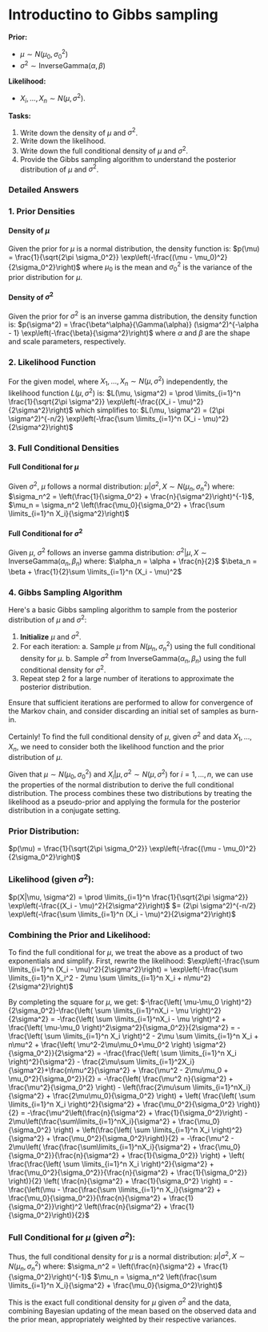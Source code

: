 # Introductino to Gibbs sampling


**Prior:**
- $\mu \sim N(\mu_0, \sigma_0^2)$
- $\sigma^2 \sim \text{InverseGamma}(\alpha, \beta)$

**Likelihood:**
- $X_i, \ldots, X_n \sim N(\mu, \sigma^2)$.

**Tasks:**
1. Write down the density of $\mu$ and $\sigma^2$.
2. Write down the likelihood.
3. Write down the full conditional density of $\mu$ and $\sigma^2$.
4. Provide the Gibbs sampling algorithm to understand the posterior distribution of $\mu$ and $\sigma^2$.

### Detailed Answers

### 1. Prior Densities

#### Density of $\mu$
Given the prior for $\mu$ is a normal distribution, the density function is:
$p(\mu) = \frac{1}{\sqrt{2\pi \sigma_0^2}} \exp\left(-\frac{(\mu - \mu_0)^2}{2\sigma_0^2}\right)$
where $\mu_0$ is the mean and $\sigma_0^2$ is the variance of the prior distribution for $\mu$.

#### Density of $\sigma^2$
Given the prior for $\sigma^2$ is an inverse gamma distribution, the density function is:
$p(\sigma^2) = \frac{\beta^\alpha}{\Gamma(\alpha)} (\sigma^2)^{-\alpha - 1} \exp\left(-\frac{\beta}{\sigma^2}\right)$
where $\alpha$ and $\beta$ are the shape and scale parameters, respectively.

### 2. Likelihood Function

For the given model, where $X_1, \ldots, X_n \sim N(\mu, \sigma^2)$ independently, the likelihood function $L(\mu, \sigma^2)$ is:
$L(\mu, \sigma^2) = \prod \limits_{i=1}^n \frac{1}{\sqrt{2\pi \sigma^2}} \exp\left(-\frac{(X_i - \mu)^2}{2\sigma^2}\right)$
which simplifies to:
$L(\mu, \sigma^2) = (2\pi \sigma^2)^{-n/2} \exp\left(-\frac{\sum \limits_{i=1}^n (X_i - \mu)^2}{2\sigma^2}\right)$

### 3. Full Conditional Densities

#### Full Conditional for $\mu$
Given $\sigma^2$, $\mu$ follows a normal distribution:
$\mu | \sigma^2, X \sim N\left(\mu_n, \sigma_n^2\right)$
where:
$\sigma_n^2 = \left(\frac{1}{\sigma_0^2} + \frac{n}{\sigma^2}\right)^{-1}$,
$\mu_n = \sigma_n^2 \left(\frac{\mu_0}{\sigma_0^2} + \frac{\sum \limits_{i=1}^n X_i}{\sigma^2}\right)$

#### Full Conditional for $\sigma^2$
Given $\mu$, $\sigma^2$ follows an inverse gamma distribution:
$\sigma^2 | \mu, X \sim \text{InverseGamma}\left(\alpha_n, \beta_n\right)$
where:
$\alpha_n = \alpha + \frac{n}{2}$
$\beta_n = \beta + \frac{1}{2}\sum \limits_{i=1}^n (X_i - \mu)^2$

### 4. Gibbs Sampling Algorithm

Here's a basic Gibbs sampling algorithm to sample from the posterior distribution of $\mu$ and $\sigma^2$:

1. **Initialize** $\mu$ and $\sigma^2$.
2. For each iteration:
   a. Sample $\mu$ from $N(\mu_n, \sigma_n^2)$ using the full conditional density for $\mu$.
   b. Sample $\sigma^2$ from $\text{InverseGamma}(\alpha_n, \beta_n)$ using the full conditional density for $\sigma^2$.
3. Repeat step 2 for a large number of iterations to approximate the posterior distribution.

Ensure that sufficient iterations are performed to allow for convergence of the Markov chain, and consider discarding an initial set of samples as burn-in.



Certainly! To find the full conditional density of $\mu$, given $\sigma^2$ and data $X_1, \ldots, X_n$, we need to consider both the likelihood function and the prior distribution of $\mu$.

Given that $\mu \sim N(\mu_0, \sigma_0^2)$ and $X_i | \mu, \sigma^2 \sim N(\mu, \sigma^2)$ for $i = 1, \ldots, n$, we can use the properties of the normal distribution to derive the full conditional distribution. The process combines these two distributions by treating the likelihood as a pseudo-prior and applying the formula for the posterior distribution in a conjugate setting.

### Prior Distribution:
$p(\mu) = \frac{1}{\sqrt{2\pi \sigma_0^2}} \exp\left(-\frac{(\mu - \mu_0)^2}{2\sigma_0^2}\right)$

### Likelihood (given $\sigma^2$):
$p(X|\mu, \sigma^2) = \prod \limits_{i=1}^n \frac{1}{\sqrt{2\pi \sigma^2}} \exp\left(-\frac{(X_i - \mu)^2}{2\sigma^2}\right)$
$= (2\pi \sigma^2)^{-n/2} \exp\left(-\frac{\sum \limits_{i=1}^n (X_i - \mu)^2}{2\sigma^2}\right)$

### Combining the Prior and Likelihood:

To find the full conditional for $\mu$, we treat the above as a product of two exponentials and simplify. First, rewrite the likelihood:
$\exp\left(-\frac{\sum \limits_{i=1}^n (X_i - \mu)^2}{2\sigma^2}\right) = \exp\left(-\frac{\sum \limits_{i=1}^n X_i^2 - 2\mu \sum \limits_{i=1}^n X_i + n\mu^2}{2\sigma^2}\right)$

By completing the square for $\mu$, we get:
$-\frac{\left( \mu-\mu_0 \right)^2}{2\sigma_0^2}-\frac{\left( \sum \limits_{i=1}^nX_i - \mu \right)^2}{2\sigma^2} = -\frac{\left( \sum \limits_{i=1}^nX_i - \mu \right)^2 + \frac{\left( \mu-\mu_0 \right)^2\sigma^2}{\sigma_0^2}}{2\sigma^2} = -\frac{\left( \sum \limits_{i=1}^n X_i \right)^2 - 2\mu \sum \limits_{i=1}^n X_i + n\mu^2 + \frac{\left( \mu^2-2\mu\mu_0+\mu_0^2 \right) \sigma^2}{\sigma_0^2}}{2\sigma^2} = -\frac{\frac{\left( \sum \limits_{i=1}^n X_i \right)^2}{\sigma^2} - \frac{2\mu\sum \limits_{i=1}^2X_i}{\sigma^2}+\frac{n\mu^2}{\sigma^2} + \frac{\mu^2 - 2\mu\mu_0 + \mu_0^2}{\sigma_0^2}}{2} = -\frac{\left( \frac{\mu^2 n}{\sigma^2} + \frac{\mu^2}{\sigma_0^2} \right) - \left(\frac{2\mu\sum \limits_{i=1}^nX_i}{\sigma^2} + \frac{2\mu\mu_0}{\sigma_0^2} \right) + \left( \frac{\left( \sum \limits_{i=1}^n X_i \right)^2}{\sigma^2} + \frac{\mu_0^2}{\sigma_0^2} \right)}{2} = -\frac{\mu^2\left(\frac{n}{\sigma^2} + \frac{1}{\sigma_0^2}\right) - 2\mu\left(\frac{\sum\limits_{i=1}^nX_i}{\sigma^2} + \frac{\mu_0}{\sigma_0^2} \right) + \left(\frac{\left( \sum \limits_{i=1}^n X_i \right)^2}{\sigma^2} + \frac{\mu_0^2}{\sigma_0^2}\right)}{2} = -\frac{\mu^2 - 2\mu\left( \frac{\frac{\sum\limits_{i=1}^nX_i}{\sigma^2} + \frac{\mu_0}{\sigma_0^2}}{\frac{n}{\sigma^2} + \frac{1}{\sigma_0^2}} \right) + \left( \frac{\frac{\left( \sum \limits_{i=1}^n X_i \right)^2}{\sigma^2} + \frac{\mu_0^2}{\sigma_0^2}}{\frac{n}{\sigma^2} + \frac{1}{\sigma_0^2}} \right)}{2} \left( \frac{n}{\sigma^2} + \frac{1}{\sigma_0^2} \right) = -\frac{\left(\mu - \frac{\frac{\sum \limits_{i=1}^n X_i}{\sigma^2} + \frac{\mu_0}{\sigma_0^2}}{\frac{n}{\sigma^2} + \frac{1}{\sigma_0^2}}\right)^2 \left(\frac{n}{\sigma^2} + \frac{1}{\sigma_0^2}\right)}{2}$

### Full Conditional for $\mu$ (given $\sigma^2$):
Thus, the full conditional density for $\mu$ is a normal distribution:
$\mu | \sigma^2, X \sim N\left(\mu_n, \sigma_n^2\right)$
where:
$\sigma_n^2 = \left(\frac{n}{\sigma^2} + \frac{1}{\sigma_0^2}\right)^{-1}$
$\mu_n = \sigma_n^2 \left(\frac{\sum \limits_{i=1}^n X_i}{\sigma^2} + \frac{\mu_0}{\sigma_0^2}\right)$

This is the exact full conditional density for $\mu$ given $\sigma^2$ and the data, combining Bayesian updating of the mean based on the observed data and the prior mean, appropriately weighted by their respective variances.



